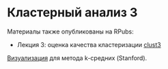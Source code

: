 # Кластерный анализ 3

Материалы также опубликованы на RPubs:

* Лекция 3: оценка качества кластеризации [clust3](https://rpubs.com/AllaT/clust3)

[Визуализация](http://stanford.edu/class/ee103/visualizations/kmeans/kmeans.html) для метода k-средних (Stanford).